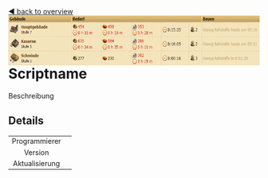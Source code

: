 [◀️ back to overview](https://github.com/laicosvk/DSS#Downloads "back to overview")
<img align="right" height="100" src="picture.png"/>

# Scriptname
Beschreibung

## Details

|  |  |  
| :---: | :---: |
| Programmierer |  | 
| Version |  | 
| Aktualisierung |  | 
